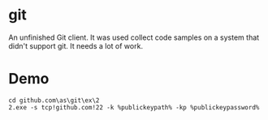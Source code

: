 # git
An unfinished Git client. It was used collect code samples on a system that didn't support git. It needs a lot of work.


# Demo

```
cd github.com\as\git\ex\2
2.exe -s tcp!github.com!22 -k %publickeypath% -kp %publickeypassword%
```
